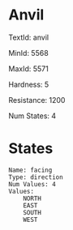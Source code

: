 # Anvil

TextId: anvil

MinId: 5568

MaxId: 5571

Hardness: 5

Resistance: 1200


Num States: 4

# States
```
Name: facing
Type: direction
Num Values: 4
Values:
    NORTH
    EAST
    SOUTH
    WEST
```